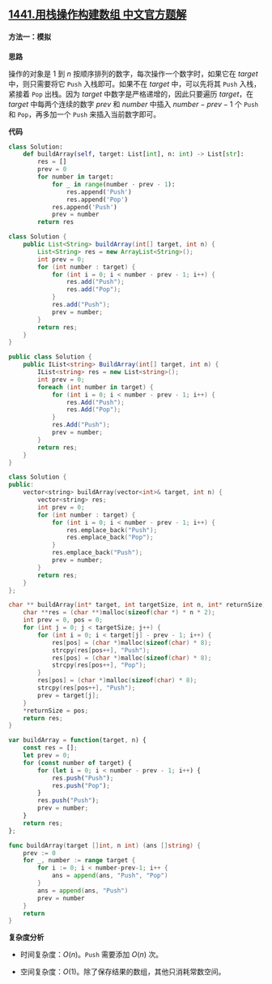 ## [1441.用栈操作构建数组 中文官方题解](https://leetcode.cn/problems/build-an-array-with-stack-operations/solutions/100000/yong-zhan-cao-zuo-gou-jian-shu-zu-by-lee-omde)
#### 方法一：模拟

**思路**

操作的对象是 $1$ 到 $n$ 按顺序排列的数字，每次操作一个数字时，如果它在 $\textit{target}$ 中，则只需要将它 $\texttt{Push}$ 入栈即可。如果不在 $\textit{target}$ 中，可以先将其 $\texttt{Push}$ 入栈，紧接着 $\texttt{Pop}$ 出栈。因为 $\textit{target}$ 中数字是严格递增的，因此只要遍历 $\textit{target}$，在 $\textit{target}$ 中每两个连续的数字 $\textit{prev}$ 和 $\textit{number}$ 中插入 $\textit{number} - \textit{prev} - 1$ 个 $\texttt{Push}$ 和 $\texttt{Pop}$，再多加一个 $\texttt{Push}$ 来插入当前数字即可。

**代码**

```Python [sol1-Python3]
class Solution:
    def buildArray(self, target: List[int], n: int) -> List[str]:
        res = []
        prev = 0
        for number in target:
            for _ in range(number - prev - 1):
                res.append('Push')
                res.append('Pop')
            res.append('Push')
            prev = number
        return res
```

```Java [sol1-Java]
class Solution {
    public List<String> buildArray(int[] target, int n) {
        List<String> res = new ArrayList<String>();
        int prev = 0;
        for (int number : target) {
            for (int i = 0; i < number - prev - 1; i++) {
                res.add("Push");
                res.add("Pop");
            }
            res.add("Push");
            prev = number;
        }
        return res;
    }
}
```

```C# [sol1-C#]
public class Solution {
    public IList<string> BuildArray(int[] target, int n) {
        IList<string> res = new List<string>();
        int prev = 0;
        foreach (int number in target) {
            for (int i = 0; i < number - prev - 1; i++) {
                res.Add("Push");
                res.Add("Pop");
            }
            res.Add("Push");
            prev = number;
        }
        return res;
    }
}
```

```C++ [sol1-C++]
class Solution {
public:
    vector<string> buildArray(vector<int>& target, int n) {
        vector<string> res;
        int prev = 0;
        for (int number : target) {
            for (int i = 0; i < number - prev - 1; i++) {
                res.emplace_back("Push");
                res.emplace_back("Pop");
            }
            res.emplace_back("Push");
            prev = number;
        }
        return res;
    }
};
```

```C [sol1-C]
char ** buildArray(int* target, int targetSize, int n, int* returnSize) {
    char **res = (char **)malloc(sizeof(char *) * n * 2);
    int prev = 0, pos = 0;
    for (int j = 0; j < targetSize; j++) {
        for (int i = 0; i < target[j] - prev - 1; i++) {
            res[pos] = (char *)malloc(sizeof(char) * 8);
            strcpy(res[pos++], "Push");
            res[pos] = (char *)malloc(sizeof(char) * 8);
            strcpy(res[pos++], "Pop");
        }
        res[pos] = (char *)malloc(sizeof(char) * 8);
        strcpy(res[pos++], "Push");
        prev = target[j];
    }
    *returnSize = pos;
    return res;
}
```

```JavaScript [sol1-JavaScript]
var buildArray = function(target, n) {
    const res = [];
    let prev = 0;
    for (const number of target) {
        for (let i = 0; i < number - prev - 1; i++) {
            res.push("Push");
            res.push("Pop");
        }
        res.push("Push");
        prev = number;
    }
    return res;
};
```

```go [sol1-Golang]
func buildArray(target []int, n int) (ans []string) {
    prev := 0
    for _, number := range target {
        for i := 0; i < number-prev-1; i++ {
            ans = append(ans, "Push", "Pop")
        }
        ans = append(ans, "Push")
        prev = number
    }
    return
}
```

**复杂度分析**

- 时间复杂度：$O(n)$。$\texttt{Push}$ 需要添加 $O(n)$ 次。

- 空间复杂度：$O(1)$。除了保存结果的数组，其他只消耗常数空间。